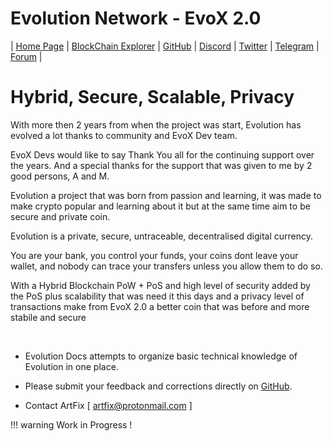 
# Evolution Network - EvoX 2.0

| [Home Page](https://evolution-network.org) | [BlockChain Explorer](https://chain.evolution-network.org) | [GitHub](https://github.com/evolution-project) |
[Discord](https://discord.gg/erYnAQf) | [Twitter](https://twitter.com/Evolution_EvoX) | [Telegram]( https://t.me/EvoxNetwork) | [Forum](https://evolutionproject.medium.com/) |

# Hybrid, Secure, Scalable, Privacy

With more then 2 years from when the project was start, Evolution has evolved a lot thanks to community and EvoX Dev team.

EvoX Devs would like to say Thank You all for the continuing support over the years. And a special thanks for the support that was given to me by 2 good persons, A and M.

Evolution a project that was born from passion and learning, it was made to make crypto popular and learning about it but at the same time aim to be secure and private coin.

Evolution is a private, secure, untraceable, decentralised digital currency. 

You are your bank, you control your funds, your coins dont leave your wallet, and nobody can trace your transfers unless you allow them to do so.

With a Hybrid Blockchain PoW + PoS and high level of security added by the PoS plus scalability that was need it this days and a privacy level of transactions make from EvoX 2.0 a better coin that was before and more stabile and secure

<br>

* Evolution Docs attempts to organize basic technical knowledge of Evolution in one place.

* Please submit your feedback and corrections directly on [GitHub](https://github.com/evolution-project/evox-docs/issues).

* Contact ArtFix [ artfix@protonmail.com ]

!!! warning
    Work in Progress !
